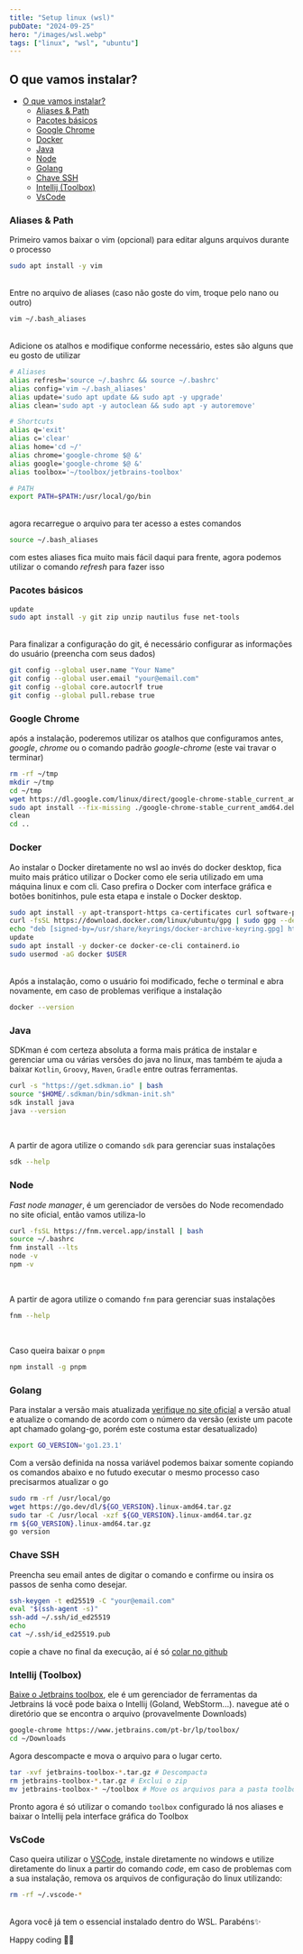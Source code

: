 ```yaml
---
title: "Setup linux (wsl)"
pubDate: "2024-09-25"
hero: "/images/wsl.webp"
tags: ["linux", "wsl", "ubuntu"]
---
```


## O que vamos instalar?

- [O que vamos instalar?](#o-que-vamos-instalar)
  - [Aliases \& Path](#aliases--path)
  - [Pacotes básicos](#pacotes-básicos)
  - [Google Chrome](#google-chrome)
  - [Docker](#docker)
  - [Java](#java)
  - [Node](#node)
  - [Golang](#golang)
  - [Chave SSH](#chave-ssh)
  - [Intellij (Toolbox)](#intellij-toolbox)
  - [VsCode](#vscode)

### Aliases & Path

Primeiro vamos baixar o vim (opcional) para editar alguns arquivos durante o processo

``` sh
sudo apt install -y vim
```

<br>
Entre no arquivo de aliases (caso não goste do vim, troque pelo nano ou outro)

``` sh
vim ~/.bash_aliases
```

<br>
Adicione os atalhos e modifique conforme necessário, estes são alguns que eu gosto de utilizar

``` sh
# Aliases
alias refresh='source ~/.bashrc && source ~/.bashrc'
alias config='vim ~/.bash_aliases'
alias update='sudo apt update && sudo apt -y upgrade'
alias clean='sudo apt -y autoclean && sudo apt -y autoremove'

# Shortcuts
alias q='exit'
alias c='clear'
alias home='cd ~/'
alias chrome='google-chrome $@ &'
alias google='google-chrome $@ &'
alias toolbox='~/toolbox/jetbrains-toolbox'

# PATH
export PATH=$PATH:/usr/local/go/bin
```

<br>
agora recarregue o arquivo para ter acesso a estes comandos

``` sh
source ~/.bash_aliases
```

com estes aliases fica muito mais fácil daqui para frente, agora podemos utilizar o comando *refresh* para fazer isso

### Pacotes básicos

``` sh
update
sudo apt install -y git zip unzip nautilus fuse net-tools
```

<br>
Para finalizar a configuração do git, é necessário configurar as informações do usuário (preencha com seus dados)

``` sh
git config --global user.name "Your Name"
git config --global user.email "your@email.com"
git config --global core.autocrlf true
git config --global pull.rebase true
```

### Google Chrome

após a instalação, poderemos utilizar os atalhos que configuramos antes, *google*, *chrome* ou o comando padrão *google-chrome* (este vai travar o terminar)

``` sh
rm -rf ~/tmp
mkdir ~/tmp
cd ~/tmp
wget https://dl.google.com/linux/direct/google-chrome-stable_current_amd64.deb
sudo apt install --fix-missing ./google-chrome-stable_current_amd64.deb
clean
cd ..
```

### Docker

Ao instalar o Docker diretamente no wsl ao invés do docker desktop, fica muito mais prático utilizar o Docker como ele seria utilizado em uma máquina linux e com cli. Caso prefira o Docker com interface gráfica e botões bonitinhos, pule esta etapa e instale o Docker desktop.

``` sh
sudo apt install -y apt-transport-https ca-certificates curl software-properties-common
curl -fsSL https://download.docker.com/linux/ubuntu/gpg | sudo gpg --dearmor -o /usr/share/keyrings/docker-archive-keyring.gpg
echo "deb [signed-by=/usr/share/keyrings/docker-archive-keyring.gpg] https://download.docker.com/linux/ubuntu $(lsb_release -cs) stable" | sudo tee /etc/apt/sources.list.d/docker.list > /dev/null
update
sudo apt install -y docker-ce docker-ce-cli containerd.io
sudo usermod -aG docker $USER
```

<br>
Após a instalação, como o usuário foi modificado, feche o terminal e abra novamente, em caso de problemas verifique a instalação

``` sh
docker --version
```

### Java

SDKman é com certeza absoluta a forma mais prática de instalar e gerenciar uma ou várias versões do java no linux, mas também te ajuda a baixar `Kotlin`, `Groovy`, `Maven`, `Gradle` entre outras ferramentas.

``` sh
curl -s "https://get.sdkman.io" | bash
source "$HOME/.sdkman/bin/sdkman-init.sh"
sdk install java
java --version
```

<br>

A partir de agora utilize o comando `sdk` para gerenciar suas instalações

``` sh
sdk --help
```

### Node

*Fast node manager*, é um gerenciador de versões do Node recomendado no site oficial, então vamos utiliza-lo

``` sh
curl -fsSL https://fnm.vercel.app/install | bash
source ~/.bashrc
fnm install --lts
node -v
npm -v
```

<br>

A partir de agora utilize o comando `fnm` para gerenciar suas instalações

``` sh
fnm --help
```

<br>

Caso queira baixar o `pnpm`

``` sh
npm install -g pnpm
```

### Golang

Para instalar a versão mais atualizada [verifique no site oficial](https://go.dev/doc/install) a versão atual e atualize o comando de acordo com o número da versão (existe um pacote apt chamado golang-go, porém este costuma estar desatualizado)

``` sh
export GO_VERSION='go1.23.1'
```

Com a versão definida na nossa variável podemos baixar somente copiando os comandos abaixo e no futudo executar o mesmo processo caso precisarmos atualizar o go

``` sh
sudo rm -rf /usr/local/go 
wget https://go.dev/dl/${GO_VERSION}.linux-amd64.tar.gz
sudo tar -C /usr/local -xzf ${GO_VERSION}.linux-amd64.tar.gz
rm ${GO_VERSION}.linux-amd64.tar.gz
go version
```

### Chave SSH

Preencha seu email antes de digitar o comando e confirme ou insira os passos de senha como desejar.

``` sh
ssh-keygen -t ed25519 -C "your@email.com"
eval "$(ssh-agent -s)"
ssh-add ~/.ssh/id_ed25519
echo
cat ~/.ssh/id_ed25519.pub
```

copie a chave no final da execução, aí é só [colar no github](https://github.com/settings/ssh/new)

### Intellij (Toolbox)

[Baixe o Jetbrains toolbox](https://www.jetbrains.com/pt-br/lp/toolbox/), ele é um gerenciador de ferramentas da Jetbrains lá você pode baixa o Intellij (Goland, WebStorm...).
navegue até o diretório que se encontra o arquivo (provavelmente Downloads)

``` sh
google-chrome https://www.jetbrains.com/pt-br/lp/toolbox/
cd ~/Downloads
```

Agora descompacte e mova o arquivo para o lugar certo.

``` sh
tar -xvf jetbrains-toolbox-*.tar.gz # Descompacta
rm jetbrains-toolbox-*.tar.gz # Exclui o zip
mv jetbrains-toolbox-* ~/toolbox # Move os arquivos para a pasta toolbox
```

Pronto agora é só utilizar o comando `toolbox` configurado lá nos aliases e baixar o Intellij pela interface gráfica do Toolbox

### VsCode

 Caso queira utilizar o [VSCode](https://code.visualstudio.com/), instale diretamente no windows e utilize diretamente do linux a partir do comando *code*, em caso de problemas com a sua instalação,
 remova os arquivos de configuração do linux utilizando:

``` sh
rm -rf ~/.vscode-*
```

<br>
Agora você já tem o essencial instalado dentro do WSL. Parabéns✨

Happy coding 🧑‍💻
